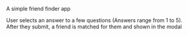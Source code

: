 A simple friend finder app

User selects an answer to a few questions (Answers range from 1 to 5). After they submit, a friend is matched for them and shown in the modal
